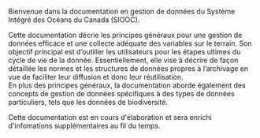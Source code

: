 Bienvenue dans la documentation en gestion de données du Système Intégré des Océans du Canada (SIOOC).  

Cette documentation décrie les principes généraux pour une gestion de données efficace et une collecte adéquate des variables sur le terrain. Son objectif principal est d’outiller les utilisateurs pour les étapes ultimes du cycle de vie de la donnée. Essentiellement, elle vise à décrire de façon détaillée les normes et les structures de données propres à l’archivage en vue de faciliter leur diffusion et donc leur réutilisation.  
En plus des principes généraux, la documentation aborde également des concepts de gestion de données spécifiques à des types de données particuliers, tels que les données de biodiversité.  

Cette documentation est en cours d'élaboration et sera enrichi d'infomations supplémentaires au fil du temps.   


